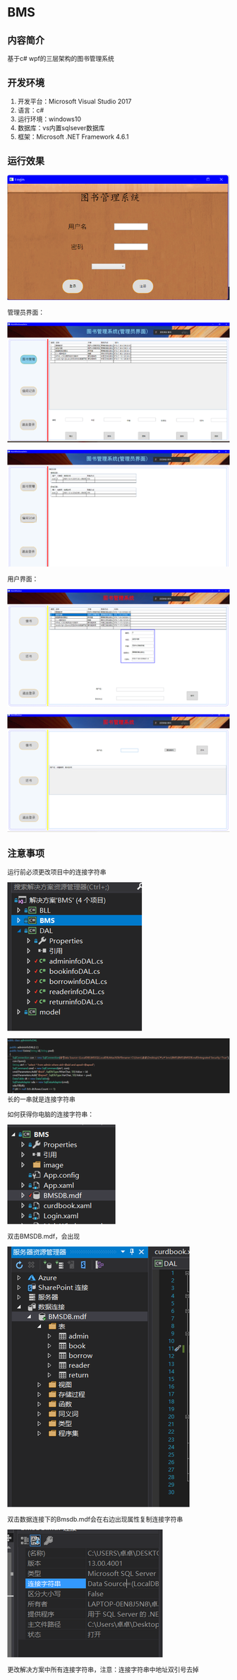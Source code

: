 # BMS

## 内容简介

基于c# wpf的三层架构的图书管理系统

## 开发环境

1. 开发平台：Microsoft Visual Studio 2017
2. 语言：c#
3. 运行环境：windows10
4. 数据库：vs内置sqlsever数据库
5. 框架：Microsoft .NET Framework 4.6.1

## 运行效果

![image-20220609090231963](https://raw.githubusercontent.com/86come/BMS/master/images/1.png)

管理员界面：

![image-20220609090711020](https://raw.githubusercontent.com/86come/BMS/master/images/2.png)

![image-20220609090721591](https://raw.githubusercontent.com/86come/BMS/master/images/3.png)

用户界面：

![image-20220609090751167](https://raw.githubusercontent.com/86come/BMS/master/images/4.png)

![image-20220609090801777](https://raw.githubusercontent.com/86come/BMS/master/images/5.png)
## 注意事项

运行前必须更改项目中的连接字符串

![image-20220609090920167](https://raw.githubusercontent.com/86come/BMS/master/images/6.png)

![image-20220609090946777](https://raw.githubusercontent.com/86come/BMS/master/images/7.png)
长的一串就是连接字符串

如何获得你电脑的连接字符串：

![image-20220609091051228](https://raw.githubusercontent.com/86come/BMS/master/images/8.png)

双击BMSDB.mdf，会出现

![image-20220609091113086](https://raw.githubusercontent.com/86come/BMS/master/images/9.png)

双击数据连接下的Bmsdb.mdf会在右边出现属性复制连接字符串

![image-20220609091237797](https://raw.githubusercontent.com/86come/BMS/master/images/10.png)

更改解决方案中所有连接字符串，注意：连接字符串中地址双引号去掉
